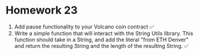 # Homework 23

1. Add pause functionality to your Volcano coin contract ✅
2. Write a simple function that will interact with the String Utils library. This function should take in a String, and add the literal "from ETH Denver" and return the resulting String and the length of the resulting String. ✅
